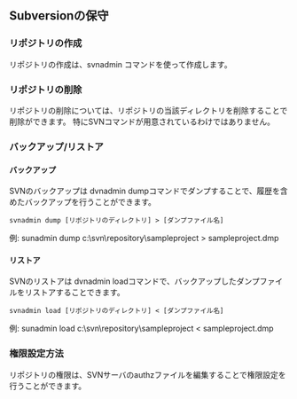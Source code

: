 

## Subversionの保守

### リポジトリの作成

リポジトリの作成は、svnadmin コマンドを使って作成します。

### リポジトリの削除

リポジトリの削除については、リポジトリの当該ディレクトリを削除することで削除ができます。
特にSVNコマンドが用意されているわけではありません。

### バックアップ/リストア

#### バックアップ

SVNのバックアップは dvnadmin dumpコマンドでダンプすることで、履歴を含めたバックアップを行うことができます。

```
svnadmin dump [リポジトリのディレクトリ] > [ダンプファイル名]
```
例: sunadmin dump c:\svn\repository\sampleproject > sampleproject.dmp 

#### リストア

SVNのリストアは dvnadmin loadコマンドで、バックアップしたダンプファイルをリストアすることできます。

```
svnadmin load [リポジトリのディレクトリ] < [ダンプファイル名]
```
例: sunadmin load c:\svn\repository\sampleproject < sampleproject.dmp 

### 権限設定方法

リポジトリの権限は、SVNサーバのauthzファイルを編集することで権限設定を行うことができます。